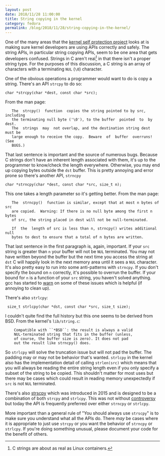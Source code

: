 ```yaml
---
layout: post
date: 2018/11/28 11:00:00
title: String copying in the kernel
category: fedora
permalink: /blog/2018/11/28/string-copying-in-the-kernel/
---
```

One of the many areas that the [kernel self protection project](http://kernsec.org/wiki/index.php/Kernel_Self_Protection_Project)
looks at is making sure kernel developers are using APIs correctly and safely.
The string APIs, in particular string copying APIs, seem to be one area that
gets developers confused. Strings in C aren't real[^1] in that there isn't a
proper string type. For the purposes of this discussion, a C string is an
array of characters with a terminating `NUL` (`\0`) character.

One of the obvious operations a programmer would want to do is copy a string.
There's an API `strcpy` to do so:

	char *strcpy(char *dest, const char *src);

From the man page:

       The  strcpy()  function  copies the string pointed to by src, including
       the terminating null byte ('\0'), to the buffer  pointed  to  by  dest.
       The  strings  may  not overlap, and the destination string dest must be
       large enough to receive the copy.  Beware  of  buffer  overruns!   (See
       BUGS.)

That last sentence is important and the source of numerous bugs. Because C
strings don't have an inherent length associated with them, it's up to the
programmer to know/check the length everywhere. Otherwise, you may end up
copying bytes outside the `dst` buffer. This is pretty annoying and
error prone so there's another API, `strncpy`

	char *strncpy(char *dest, const char *src, size_t n);

This one takes a length parameter so it's getting better. From the man page:

       The  strncpy()  function is similar, except that at most n bytes of src
       are copied.  Warning: If there is no null byte among the first n  bytes
       of src, the string placed in dest will not be null-terminated.

       If  the  length of src is less than n, strncpy() writes additional null
       bytes to dest to ensure that a total of n bytes are written.

That last sentence in the first paragraph is, again, important. If your `src`
string is greater than `n` your buffer will not be `NUL` terminated. You may not
have written beyond the buffer but the next time you access the string at `dst`
C will happily look in the next memory area until it sees a `NUL` character.
It's also pretty easy to run into some anti-patterns with `strncpy`. If you
don't specify the bound on `n` correctly, it's possible to overrun the buffer.
If your bound for `n` is a function of your `src` string, you haven't solved
anything. gcc has started to [warn](https://git.kernel.org/pub/scm/linux/kernel/git/torvalds/linux.git/commit/?id=c2b94c72d93d0929f48157eef128c4f9d2e603ce)
on some of these issues which is helpful (if annoying to clean up).

There's also `strlcpy`:

	 size_t strlcpy(char *dst, const char *src, size_t size);

I couldn't quite find the full history but this one seems to be derived from
BSD. From the kernel's `lib/string.c`:

        Compatible with ``*BSD``: the result is always a valid
        NUL-terminated string that fits in the buffer (unless,
        of course, the buffer size is zero). It does not pad
        out the result like strncpy() does.

So `strlcpy` will solve the truncation issue but will not pad the buffer. The
padding may or may not be behavior that's wanted. `strlcpy` in the kernel
also has the implementation detail of calling `strlen(src)` which means that
you will always be reading the entire string length even if you only specify
a subset of the string to be copied. This shouldn't matter for most uses but
there may be cases which could result in reading memory unexpectedly if `src`
is not `NUL` terminated.

There's also [strscpy](https://git.kernel.org/pub/scm/linux/kernel/git/torvalds/linux.git/commit/?id=30035e45753b708e7d47a98398500ca005e02b86)
which was introduced in 2015 and is designed to be a combination of both
`strcpy` and `strlcpy`. This was not without [controversy](https://lwn.net/Articles/659214/)
but today the API is frequently preferred over either `strncpy` or `strlcpy`.

More important than a general rule of "You should always use `strscpy`" is to
make sure you understand what all the APIs do. There _may_ be cases where
it is appropriate to just use `strcpy` or you want the behavior of `strncpy`
or `strlcpy`. If you're doing something unusual, please document your code
for the benefit of others.

[^1]: C strings are about as real as Linux containers.
